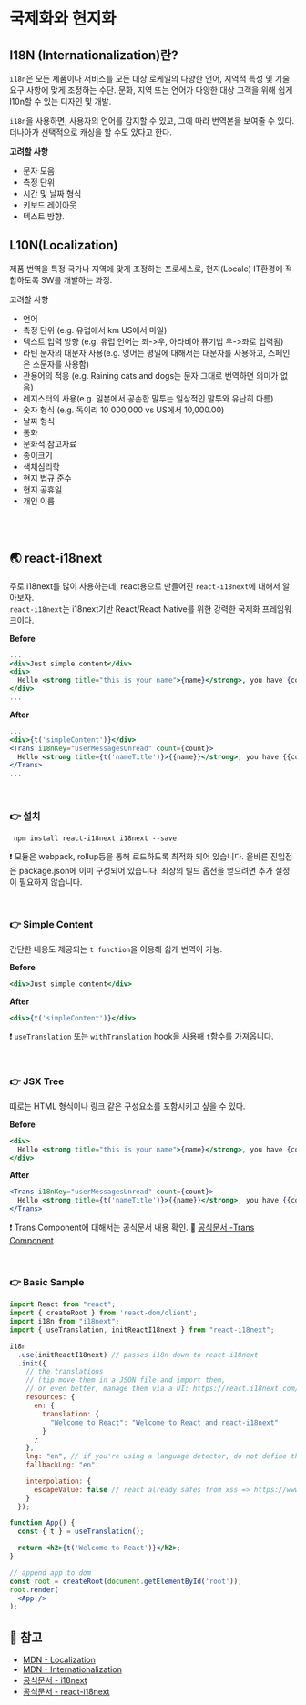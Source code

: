 # 국제화와 현지화

## I18N (Internationalization)란?

`i18n`은 모든 제품이나 서비스를 모든 대상 로케일의 다양한 언어, 지역적 특성 및 기술 요구 사항에 맞게 조정하는 수단. 문화, 지역 또는 언어가 다양한 대상 고객을 위해 쉽게 l10n할 수 있는 디자인 및 개발.

`i18n`을 사용하면, 사용자의 언어를 감지할 수 있고, 그에 따라 번역본을 보여줄 수 있다. 더나아가 선택적으로 캐싱을 할 수도 있다고 한다.

**고려할 사항**

* 문자 모음
* 측정 단위
* 시간 및 날짜 형식
* 키보드 레이아웃
* 텍스트 방향.



## L10N(Localization)

제품 번역을 특정 국가나 지역에 맞게 조정하는 프로세스로, 현지(Locale) IT환경에 적합하도록 SW를 개발하는 과정.

고려할 사항

* 언어
* 측정 단위 (e.g. 유럽에서 km US에서 마일)
* 텍스트 입력 방향 (e.g. 유럽 언어는 좌->우, 아라비아 퓨기법 우->좌로 입력됨)
* 라틴 문자의 대문자 사용(e.g. 영어는 평일에 대해서는 대문자를 사용하고, 스페인은 소문자를 사용함)
* 관용어의 적응 (e.g. Raining cats and dogs는 문자 그대로 번역하면 의미가 없음)
* 레지스터의 사용(e.g. 일본에서 공손한 말투는 일상적인 말투와 유난히 다름)
* 숫자 형식 (e.g. 독이리 10 000,000 vs US에서 10,000.00)
* 날짜 형식
* 통화
* 문화적 참고자료
* 종이크기
* 색채심리학
* 현지 법규 준수
* 현지 공휴일
* 개인 이름

<br/><br/>

## 🌏 react-i18next

주로 i18next를 많이 사용하는데, react용으로 만들어진 `react-i18next`에 대해서 알아보자.<br/>`react-i18next`는 i18next기반 React/React Native를 위한 강력한 국제화 프레임워크이다.

**Before**

```jsx
...
<div>Just simple content</div>
<div>
  Hello <strong title="this is your name">{name}</strong>, you have {count} unread message(s). <Link to="/msgs">Go to messages</Link>.
</div>
...
```

**After**

```jsx
...
<div>{t('simpleContent')}</div>
<Trans i18nKey="userMessagesUnread" count={count}>
  Hello <strong title={t('nameTitle')}>{{name}}</strong>, you have {{count}} unread message(s). <Link to="/msgs">Go to messages</Link>.
</Trans>
...
```

<br/>

### 👉 설치

```shell
 npm install react-i18next i18next --save
```

❗ 모듈은 webpack, rollup등을 통해 로드하도록 최적화 되어 있습니다. 올바른 진입점은 package.json에 이미 구성되어 있습니다. 최상의 빌드 옵션을 얻으려면 추가 설정이 필요하지 않습니다.

<br/>

### 👉 Simple Content

간단한 내용도 제공되는 `t function`을 이용해 쉽게 번역이 가능.

**Before**

```jsx
<div>Just simple content</div>
```

**After**

```jsx
<div>{t('simpleContent')}</div>
```

❗ `useTranslation` 또는 `withTranslation` hook을 사용해 `t`함수를 가져옵니다.

<br/>

### 👉 JSX Tree

떄로는 HTML 형식이나 링크 같은 구성요소를 포함시키고 싶을 수 있다.

**Before**

```jsx
<div>
  Hello <strong title="this is your name">{name}</strong>, you have {count} unread message(s). <Link to="/msgs">Go to messages</Link>.
</div>
```

**After**

```jsx
<Trans i18nKey="userMessagesUnread" count={count}>
  Hello <strong title={t('nameTitle')}>{{name}}</strong>, you have {{count}} unread message. <Link to="/msgs">Go to messages</Link>.
</Trans>
```

❗ Trans Component에 대해서는 공식문서 내용 확인. 📘 [공식문서 -Trans Component](https://react.i18next.com/latest/trans-component)

<br/>

### 👉 Basic Sample

```jsx
import React from "react";
import { createRoot } from 'react-dom/client';
import i18n from "i18next";
import { useTranslation, initReactI18next } from "react-i18next";

i18n
  .use(initReactI18next) // passes i18n down to react-i18next
  .init({
    // the translations
    // (tip move them in a JSON file and import them,
    // or even better, manage them via a UI: https://react.i18next.com/guides/multiple-translation-files#manage-your-translations-with-a-management-gui)
    resources: {
      en: {
        translation: {
          "Welcome to React": "Welcome to React and react-i18next"
        }
      }
    },
    lng: "en", // if you're using a language detector, do not define the lng option
    fallbackLng: "en",

    interpolation: {
      escapeValue: false // react already safes from xss => https://www.i18next.com/translation-function/interpolation#unescape
    }
  });

function App() {
  const { t } = useTranslation();

  return <h2>{t('Welcome to React')}</h2>;
}

// append app to dom
const root = createRoot(document.getElementById('root'));
root.render(
  <App />
);
```



## 📘 참고

* [MDN - Localization](https://developer.mozilla.org/ko/docs/Glossary/Localization)
* [MDN - Internationalization](https://developer.mozilla.org/ko/docs/Glossary/Internationalization)
* [공식문서 - i18next](https://www.i18next.com/)
* [공식문서 - react-i18next](https://react.i18next.com/)